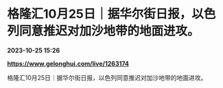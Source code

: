 # 格隆汇10月25日｜据华尔街日报，以色列同意推迟对加沙地带的地面进攻。

**2023-10-25 15:26**

**https://www.gelonghui.com/live/1263174**

格隆汇10月25日｜据华尔街日报，以色列同意推迟对加沙地带的地面进攻。